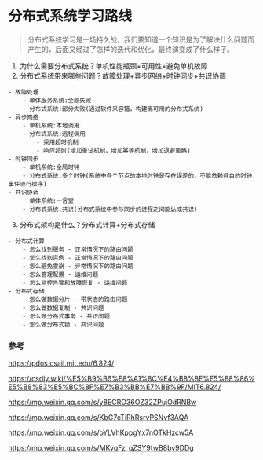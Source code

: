 # 分布式系统学习路线
> 分布式系统学习是一场持久战，我们要知道一个知识是为了解决什么问题而产生的，后面又经过了怎样的迭代和优化，最终演变成了什么样子。

1. 为什么需要分布式系统？单机性能瓶颈+可用性+避免单机故障
2. 分布式系统带来哪些问题？故障处理+异步网络+时钟同步+共识协调
```
- 故障处理
    - 单体服务系统:全部失败
    - 分布式系统:部分失败(通过软件来容错，构建高可用的分布式系统)
- 异步网络
    - 单机系统:本地调用
    - 分布式系统:远程调用
        - 采用超时机制
        - 响应超时(增加重试机制，增加幂等机制，增加退避策略)
- 时钟同步
    - 单机系统:全局时钟
    - 分布式系统:多个时钟(系统中各个节点的本地时钟是存在误差的，不能依赖各自的时钟事件进行排序)
- 共识协调
    - 单体系统:一言堂
    - 分布式系统:共识(分布式系统中参与同步的进程之间能达成共识)
```
3. 分布式架构是什么？分布式计算+分布式存储
```
- 分布式计算
    - 怎么找到服务 - 正常情况下的路由问题
    - 怎么找到实例 - 正常情况下的路由问题
    - 怎么避免雪崩 - 异常情况下的路由问题
    - 怎么管理配置 - 运维问题
    - 怎么监控告警和故障恢复 - 运维问题
- 分布式存储
    - 怎么做数据分片 - 带状态的路由问题
    - 怎么做数据复制 - 共识问题 
    - 怎么做分布式事务 - 共识问题
    - 怎么做分布式锁 - 共识问题
```


### 参考


https://pdos.csail.mit.edu/6.824/

https://csdiy.wiki/%E5%B9%B6%E8%A1%8C%E4%B8%8E%E5%88%86%E5%B8%83%E5%BC%8F%E7%B3%BB%E7%BB%9F/MIT6.824/

https://mp.weixin.qq.com/s/y8ECRO36OZ32ZPujOdRNBw

https://mp.weixin.qq.com/s/KbG7cTiRhRsrvPSNvf3AQA

https://mp.weixin.qq.com/s/oYLVhKppgYx7nOTkHzcw5A

https://mp.weixin.qq.com/s/MKvqFz_qZSY9twB8bv9DDg